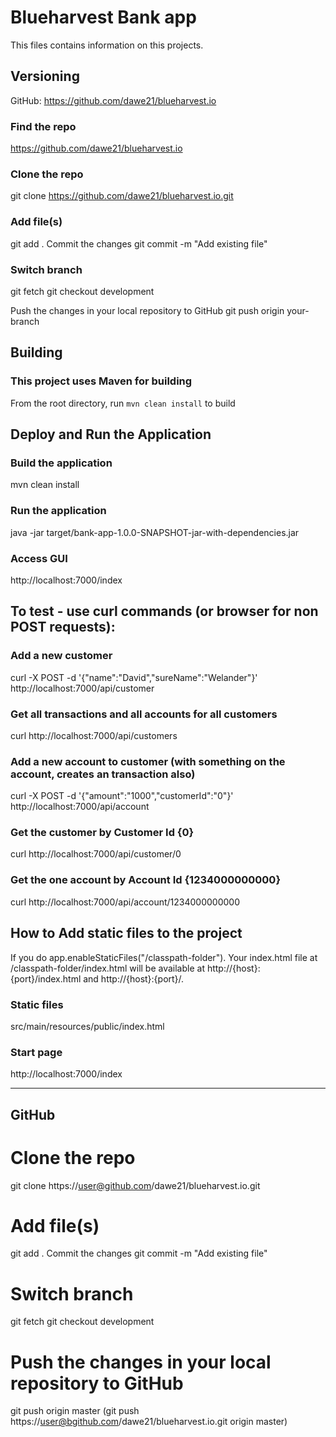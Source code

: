 # Blueharvest Bank app

This files contains information on this projects.

## Versioning

GitHub: https://github.com/dawe21/blueharvest.io

### Find the repo
https://github.com/dawe21/blueharvest.io

### Clone the repo
git clone https://github.com/dawe21/blueharvest.io.git

### Add file(s)
git add .
Commit the changes
git commit -m "Add existing file"

### Switch branch
git fetch
git checkout development

Push the changes in your local repository to GitHub
git push origin your-branch

## Building

### This project uses Maven for building
From the root directory, run ``mvn clean install`` to build

## Deploy and Run the Application

### Build the application
mvn clean install

### Run the application
java -jar target/bank-app-1.0.0-SNAPSHOT-jar-with-dependencies.jar

### Access GUI
http://localhost:7000/index

## To test - use curl commands (or browser for non POST requests):

### Add a new customer
curl -X POST -d '{"name":"David","sureName":"Welander"}' http://localhost:7000/api/customer

### Get all transactions and all accounts for all customers
curl http://localhost:7000/api/customers

### Add a new account to customer (with something on the account, creates an transaction also)
curl -X POST -d '{"amount":"1000","customerId":"0"}' http://localhost:7000/api/account

### Get the customer by Customer Id {0}
curl http://localhost:7000/api/customer/0

### Get the one account by Account Id {1234000000000}
curl http://localhost:7000/api/account/1234000000000


## How to Add static files to the project

If you do app.enableStaticFiles("/classpath-folder"). Your index.html file at /classpath-folder/index.html will be available at http://{host}:{port}/index.html and http://{host}:{port}/.

### Static files
src/main/resources/public/index.html

### Start page
http://localhost:7000/index

---

## GitHub

# Clone the repo
git clone https://user@github.com/dawe21/blueharvest.io.git

# Add file(s)
git add .
Commit the changes
git commit -m "Add existing file"

# Switch branch
git fetch
git checkout development

# Push the changes in your local repository to GitHub
git push origin master
(git push https://user@bgithub.com/dawe21/blueharvest.io.git origin master)

